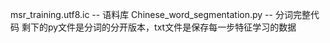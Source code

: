 msr_training.utf8.ic  -- 语料库
Chinese_word_segmentation.py   --   分词完整代码
剩下的py文件是分词的分开版本，txt文件是保存每一步特征学习的数据
